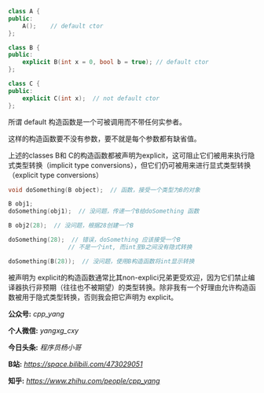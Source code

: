 
```c++
class A {
public:
    A();    // default ctor
};

class B {
public:
    explicit B(int x = 0, bool b = true); // default ctor
};

class C {
public:
    explicit C(int x);  // not default ctor
};
```

所谓 default 构造函数是一个可被调用而不带任何实参者。

这样的构造函数要不没有参数，要不就是每个参数都有缺省值。

上述的classes B和 C的构造函数都被声明为explicit，这可阻止它们被用来执行隐式类型转换（implicit type conversions），但它们仍可被用来进行显式类型转换（explicit type conversions）


```C++
void doSomething(B object);  // 函数，接受一个类型为B的对象

B obj1;
doSomething(obj1);  // 没问题，传递一个B给doSomething 函数

B obj2(28);  // 没问题，根据28创建一个B

doSomething(28);  // 错误，doSomething 应该接受一个B
                 // 不是一个int, 而int至B之间没有隐式转换

doSomething(B(28));  // 没问题，使用B构造函数将int显示转换
```

被声明为 explicit的构造函数通常比其non-explici兄弟更受欢迎，因为它们禁止编译器执行非预期（往往也不被期望）的类型转换。除非我有一个好理由允许构造函数被用于隐式类型转换，否则我会把它声明为 explicit。


**公众号:** *cpp_yang*

**个人微信:** *yangxg_cxy*

**今日头条:** *程序员杨小哥*

**B站:** *https://space.bilibili.com/473029051*

**知乎:** *https://www.zhihu.com/people/cpp_yang*

  
  